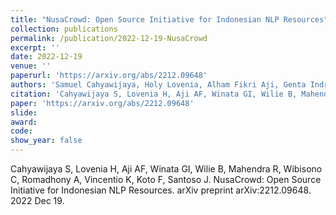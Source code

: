 ```yaml
---
title: "NusaCrowd: Open Source Initiative for Indonesian NLP Resources"
collection: publications
permalink: /publication/2022-12-19-NusaCrowd
excerpt: ''
date: 2022-12-19
venue: ''
paperurl: 'https://arxiv.org/abs/2212.09648'
authors: 'Samuel Cahyawijaya, Holy Lovenia, Alham Fikri Aji, Genta Indra Winata, Bryan Wilie, Rahmad Mahendra, Christian Wibisono, Ade Romadhony, Karissa Vincentio, Fajri Koto, Jennifer Santoso, David Moeljadi, Cahya Wirawan, Frederikus Hudi, Ivan Halim Parmonangan, Ika Alfina, Muhammad Satrio Wicaksono, Ilham Firdausi Putra, Samsul Rahmadani, Yulianti Oenang, Ali Akbar Septiandri, James Jaya, Kaustubh D. Dhole, Arie Ardiyanti Suryani, Rifki Afina Putri, Dan Su, Keith Stevens, Made Nindyatama Nityasya, Muhammad Farid Adilazuarda, Ryan Ignatius, Ryandito Diandaru, Tiezheng Yu, Vito Ghifari, Wenliang Dai, Yan Xu, Dyah Damapuspita, Cuk Tho, Ichwanul Muslim Karo Karo, Tirana Noor Fatyanosa, Ziwei Ji, Pascale Fung, Graham Neubig, Timothy Baldwin, Sebastian Ruder, Herry Sujaini, Sakriani Sakti, Ayu Purwarianti'
citation: 'Cahyawijaya S, Lovenia H, Aji AF, Winata GI, Wilie B, Mahendra R, Wibisono C, Romadhony A, Vincentio K, Koto F, Santoso J. NusaCrowd: Open Source Initiative for Indonesian NLP Resources. arXiv preprint arXiv:2212.09648. 2022 Dec 19.'
paper: 'https://arxiv.org/abs/2212.09648'
slide:
award:
code:
show_year: false
---
```


Cahyawijaya S, Lovenia H, Aji AF, Winata GI, Wilie B, Mahendra R, Wibisono C, Romadhony A, Vincentio K, Koto F, Santoso J. NusaCrowd: Open Source Initiative for Indonesian NLP Resources. arXiv preprint arXiv:2212.09648. 2022 Dec 19.